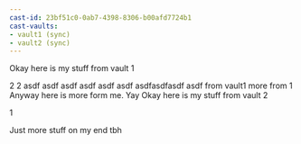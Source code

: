 ```yaml
---
cast-id: 23bf51c0-0ab7-4398-8306-b00afd7724b1
cast-vaults:
- vault1 (sync)
- vault2 (sync)
---
```


Okay here is my stuff from vault 1

2
2
asdf
asdf
asdf
asdf
asdf
asdf
asdfasdfasdf
asdf
from vault1
more from 1
Anyway here is more form me.
Yay
Okay here is my stuff from vault 2

1

Just more stuff on my end tbh
